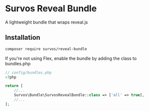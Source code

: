 # Survos Reveal Bundle

A lightweight bundle that wraps reveal.js

## Installation

```bash
composer require survos/reveal-bundle
```

If you're not using Flex, enable the bundle by adding the class to bundles.php
```php
// config/bundles.php
<?php

return [
    //...
    Survos\Bundle\SurvosRevealBundle::class => ['all' => true],
    //...
];
```




